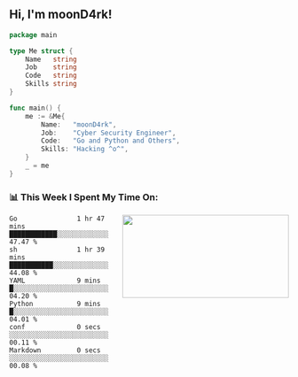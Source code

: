 <h2> Hi, I'm moonD4rk!</h2>

```go
package main

type Me struct {
	Name   string
	Job    string
	Code   string
	Skills string
}

func main() {
	me := &Me{
		Name:   "moonD4rk",
		Job:    "Cyber Security Engineer",
		Code:   "Go and Python and Others",
		Skills: "Hacking ^o^",
	}
	_ = me
}
```

<h3>📊 This Week I Spent My Time On:</h3>
<img align='right' src="https://github-readme-stats.vercel.app/api?username=moond4rk&show_icons=true&theme=radical", width="300" height="150">

<!--START_SECTION:waka-->

```text
Go               1 hr 47 mins    ████████████░░░░░░░░░░░░░   47.47 %
sh               1 hr 39 mins    ███████████░░░░░░░░░░░░░░   44.08 %
YAML             9 mins          █░░░░░░░░░░░░░░░░░░░░░░░░   04.20 %
Python           9 mins          █░░░░░░░░░░░░░░░░░░░░░░░░   04.01 %
conf             0 secs          ░░░░░░░░░░░░░░░░░░░░░░░░░   00.11 %
Markdown         0 secs          ░░░░░░░░░░░░░░░░░░░░░░░░░   00.08 %
```

<!--END_SECTION:waka-->

